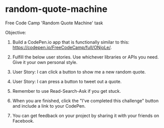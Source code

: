 # random-quote-machine
Free Code Camp 'Random Quote Machine' task

Objective: 
1.  Build a CodePen.io app that is functionally similar to this: https://codepen.io/FreeCodeCamp/full/ONjoLe/.

2.  Fulfill the below user stories. Use whichever libraries or APIs you need. Give it your own personal style.

3.  User Story: I can click a button to show me a new random quote.

4.  User Story: I can press a button to tweet out a quote.

5.  Remember to use Read-Search-Ask if you get stuck.

6.  When you are finished, click the "I've completed this challenge" button and include a link to your CodePen.

7.  You can get feedback on your project by sharing it with your friends on Facebook.
